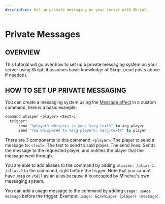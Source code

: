 ```yaml
---
description: Set up private messaging on your server with Skript.
---
```


# Private Messages

## OVERVIEW

This tutorial will go over how to set up a private messaging system on your server using Skript, it assumes basic knowledge of Skript \(read posts above if needed\).

## HOW TO SET UP PRIVATE MESSAGING

You can create a messaging system using the [Message effect](https://skripthub.net/docs/?id=1130) in a custom command, here is a basic example:

```vb
command whisper <player> <text>:
  trigger:
      send "%player% whispers to you: %arg-text%" to arg-player
      send "You whispered to %arg-player%: %arg-text%" to player
```

There are 3 components to this command: `<player>`: The player to send a message to. `<text>`: The text to send to said player. The send lines: Sends the message to the requested player, and notifies the player that the message went through.

You are able to add aliases to the command by adding `aliases: /alias-1, /alias-2` to the command, right before the trigger. Note that you cannot have `/msg` or `/tell` as an alias because it is occupied by Minehut's own messaging system.

You can add a usage message to the command by adding `usage: usage message` before the trigger. Example: `usage: &c/whisper (player) (message)`.
